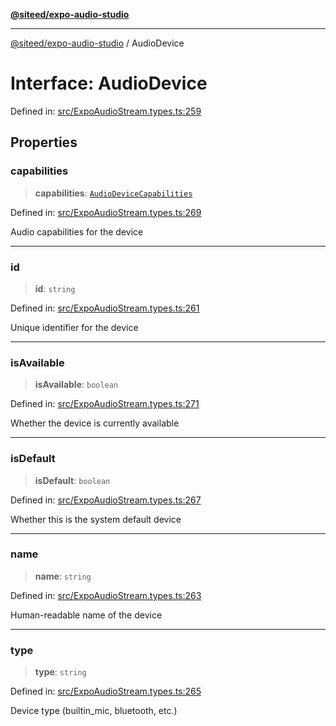 [**@siteed/expo-audio-studio**](../README.md)

***

[@siteed/expo-audio-studio](../README.md) / AudioDevice

# Interface: AudioDevice

Defined in: [src/ExpoAudioStream.types.ts:259](https://github.com/deeeed/expo-audio-stream/blob/32f8c9ee1d65f52370798654be389de1569e851f/packages/expo-audio-studio/src/ExpoAudioStream.types.ts#L259)

## Properties

### capabilities

> **capabilities**: [`AudioDeviceCapabilities`](AudioDeviceCapabilities.md)

Defined in: [src/ExpoAudioStream.types.ts:269](https://github.com/deeeed/expo-audio-stream/blob/32f8c9ee1d65f52370798654be389de1569e851f/packages/expo-audio-studio/src/ExpoAudioStream.types.ts#L269)

Audio capabilities for the device

***

### id

> **id**: `string`

Defined in: [src/ExpoAudioStream.types.ts:261](https://github.com/deeeed/expo-audio-stream/blob/32f8c9ee1d65f52370798654be389de1569e851f/packages/expo-audio-studio/src/ExpoAudioStream.types.ts#L261)

Unique identifier for the device

***

### isAvailable

> **isAvailable**: `boolean`

Defined in: [src/ExpoAudioStream.types.ts:271](https://github.com/deeeed/expo-audio-stream/blob/32f8c9ee1d65f52370798654be389de1569e851f/packages/expo-audio-studio/src/ExpoAudioStream.types.ts#L271)

Whether the device is currently available

***

### isDefault

> **isDefault**: `boolean`

Defined in: [src/ExpoAudioStream.types.ts:267](https://github.com/deeeed/expo-audio-stream/blob/32f8c9ee1d65f52370798654be389de1569e851f/packages/expo-audio-studio/src/ExpoAudioStream.types.ts#L267)

Whether this is the system default device

***

### name

> **name**: `string`

Defined in: [src/ExpoAudioStream.types.ts:263](https://github.com/deeeed/expo-audio-stream/blob/32f8c9ee1d65f52370798654be389de1569e851f/packages/expo-audio-studio/src/ExpoAudioStream.types.ts#L263)

Human-readable name of the device

***

### type

> **type**: `string`

Defined in: [src/ExpoAudioStream.types.ts:265](https://github.com/deeeed/expo-audio-stream/blob/32f8c9ee1d65f52370798654be389de1569e851f/packages/expo-audio-studio/src/ExpoAudioStream.types.ts#L265)

Device type (builtin_mic, bluetooth, etc.)
